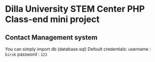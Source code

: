 # Dilla University STEM Center PHP Class-end mini project
## Contact Management system

You can simply import db (database.sql) 
Defoult credentials: username : `biruk`
										 password : `123`
